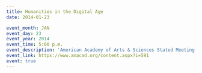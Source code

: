 ```yaml
---
title: Humanities in the Digital Age
date: 2014-01-23

event_month: JAN
event_day: 23
event_year: 2014
event_time: 5:00 p.m.
event_description: 'American Academy of Arts & Sciences Stated Meeting, "Humanities in the Digital Age" with Richard Saller, Joshua Cohen, Michael A. Keller, Franco Moretti, and Elaine Treharne at the Stanford Faculty Club'
event_link: https://www.amacad.org/content.aspx?i=591
event: true
---
```

